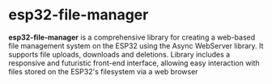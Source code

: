 # esp32-file-manager
**esp32-file-manager** is a comprehensive library for creating a web-based file management system on the ESP32 using the Async WebServer library. It supports file uploads, downloads and deletions. Library includes a responsive and futuristic front-end interface, allowing easy interaction with files stored on the ESP32's filesystem via a web browser
